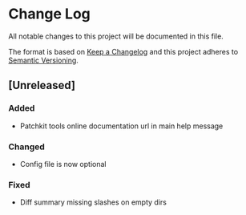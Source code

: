 # Change Log
All notable changes to this project will be documented in this file.

The format is based on [Keep a Changelog](http://keepachangelog.com/) 
and this project adheres to [Semantic Versioning](http://semver.org/).

## [Unreleased]
### Added
- Patchkit tools online documentation url in main help message

### Changed
- Config file is now optional

### Fixed
- Diff summary missing slashes on empty dirs